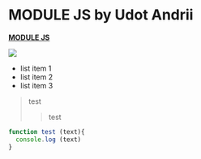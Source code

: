 # MODULE JS by Udot Andrii
[**MODULE JS**](https://github.com/EKarakaptan/toptoday)

[![](./)](https://github.com/EKarakaptan/toptoday)

* list item 1
* list item 2
* list item 3

> test
>> test

```js
function test (text){
  console.log (text)
}
```
